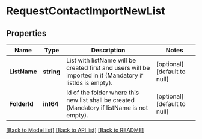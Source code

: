 # RequestContactImportNewList

## Properties
Name | Type | Description | Notes
------------ | ------------- | ------------- | -------------
**ListName** | **string** | List with listName will be created first and users will be imported in it (Mandatory if listIds is empty). | [optional] [default to null]
**FolderId** | **int64** | Id of the folder where this new list shall be created (Mandatory if listName is not empty). | [optional] [default to null]

[[Back to Model list]](../README.md#documentation-for-models) [[Back to API list]](../README.md#documentation-for-api-endpoints) [[Back to README]](../README.md)


